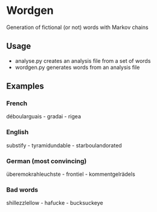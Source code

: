 # Wordgen 
Generation of fictional (or not) words with Markov chains

## Usage

- analyse.py creates an analysis file from a set of words
- wordgen.py generates words from an analysis file

## Examples

### French
déboularguais - gradai - rigea

### English
substify - tyramidundable - starboulandorated

### German (most convincing)
überemokrahleuchste - frontiel - kommentgelrädels

### Bad words
shillezzlellow - hafucke - bucksuckeye